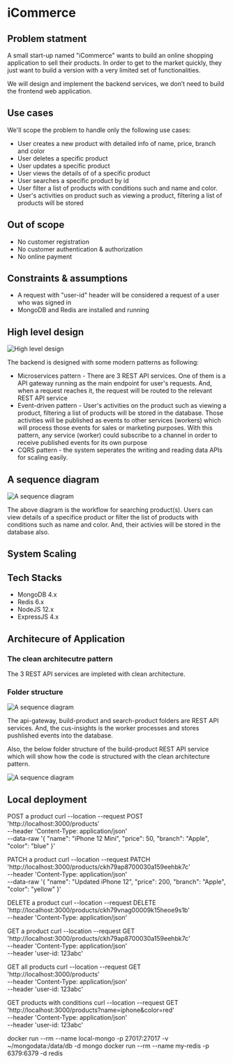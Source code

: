 # iCommerce

## Problem statment

A small start-up named "iCommerce" wants to build an online shopping application to sell their products. In order to get to the market quickly, they just want to build a version with a very limited set of functionalities.

We will design and implement the ​backend services, we don’t need to build the frontend web application​.

## Use cases

We'll scope the problem to handle only the following use cases:

- User creates a new product with detailed info of name, price, branch and color
- User deletes a specific product
- User updates a specific product
- User views the details of of a specific product
- User searches a specific product by id
- User filter a list of products with conditions such and name and color.
- User's activities on product such as viewing a product, filtering a list of products will be stored

## Out of scope

- No customer registration
- No customer authentication & authorization
- No online payment

## Constraints & assumptions

- A request with "user-id" header will be considered a request of a user who was signed in
- MongoDB and Redis are installed and running

## High level design

![High level design](https://github.com/mnbao1975/iCommerce/blob/main/images/NAB-solution-architecture.png?raw=true)

The backend is designed with some modern patterns as following:

- Microservices pattern - There are 3 REST API services. One of them is a API gateway running as the main endpoint for user's requests. And, when a request reaches it, the request will be routed to the relevant REST API service
- Event-driven pattern - User's activities on the product such as viewing a product, filtering a list of products will be stored in the database. Those activities will be published as events to other services (workers) which will process those events for sales or marketing purposes. With this pattern, any service (worker) could subscribe to a channel in order to receive published events for its own purpose
- CQRS pattern - the system seperates the writing and reading data APIs for scaling easily.

## A sequence diagram

![A sequence diagram](https://github.com/mnbao1975/iCommerce/blob/main/images/NAB-seq-diagram.png?raw=true)

The above diagram is the workflow for searching product(s). Users can view details of a specifice product or filter the list of products with conditions such as name and color. And, their activies will be stored in the database also.

## System Scaling

## Tech Stacks

- MongoDB 4.x
- Redis 6.x
- NodeJS 12.x
- ExpressJS 4.x

## Architecure of Application

### The clean architecutre pattern

The 3 REST API services are impleted with clean architecture.

### Folder structure

![A sequence diagram](https://github.com/mnbao1975/iCommerce/blob/main/images/root-folders.png?raw=true)

The api-gateway, build-product and search-product folders are REST API services. And, the cus-insights is the worker processes and stores pushlished events into the database.

Also, the below folder structure of the build-product REST API service which will show how the code is structured with the clean architecture pattern.

![A sequence diagram](https://github.com/mnbao1975/iCommerce/blob/main/images/build-product-folder.png?raw=true)

## Local deployment

POST a product
curl --location --request POST 'http://localhost:3000/products' \
--header 'Content-Type: application/json' \
--data-raw '{
"name": "iPhone 12 Mini",
"price": 50,
"branch": "Apple",
"color": "blue"
}'

PATCH a product
curl --location --request PATCH 'http://localhost:3000/products/ckh79ap8700030a159eehbk7c' \
--header 'Content-Type: application/json' \
--data-raw '{
"name": "Updated iPhone 12",
"price": 200,
"branch": "Apple",
"color": "yellow"
}'

DELETE a product
curl --location --request DELETE 'http://localhost:3000/products/ckh79vnag00009k15heoe9s1b' \
--header 'Content-Type: application/json'

GET a product
curl --location --request GET 'http://localhost:3000/products/ckh79ap8700030a159eehbk7c' \
--header 'Content-Type: application/json' \
--header 'user-id: 123abc'

GET all products
curl --location --request GET 'http://localhost:3000/products' \
--header 'Content-Type: application/json' \
--header 'user-id: 123abc'

GET products with conditions
curl --location --request GET 'http://localhost:3000/products?name=iphone&color=red' \
--header 'Content-Type: application/json' \
--header 'user-id: 123abc'

docker run --rm --name local-mongo -p 27017:27017 -v ~/mongodata:/data/db -d mongo
docker run --rm --name my-redis -p 6379:6379 -d redis
